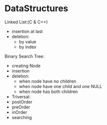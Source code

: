 # DataStructures

Linked List:(C & C++)
 - insertion at last
 - deletion:
   - by value
   - by index 

Binary Search Tree:
 - creating Node
 - insertion
 - deletion:
   - when node have no children
   - when node have one child and one NULL
   - when node has both children
 - Triversal:
  - postOrder
  - preOrder
  - inOrder
 - searching
